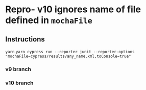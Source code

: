 # Repro- v10 ignores name of file defined in `mochaFile`

## Instructions
`yarn`
`yarn cypress run --reporter junit --reporter-options "mochaFile=cypress/results/any_name.xml,toConsole=true"`

### v9 branch
### v10 branch